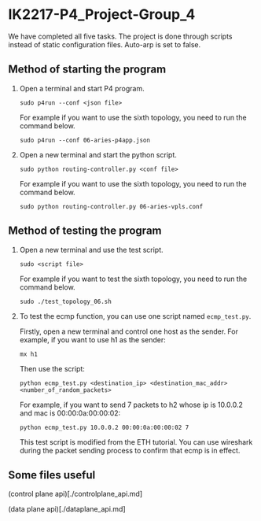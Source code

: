 # IK2217-P4_Project-Group_4

We have completed all five tasks. The project is done through scripts instead of static configuration files. Auto-arp is set to false.

## Method of starting the program

1. Open a terminal and start P4 program.

   ```shell
   sudo p4run --conf <json file>
   ```

   For example if you want to use the sixth topology, you need to run the command below.

   ```shell
   sudo p4run --conf 06-aries-p4app.json
   ```

2. Open a new terminal and start the python script.

   ```shell
   sudo python routing-controller.py <conf file>
   ```

   For example if you want to use the sixth topology, you need to run the command below.

   ```shell
   sudo python routing-controller.py 06-aries-vpls.conf
   ```

## Method of testing the program

1. Open a new terminal and use the test script.

   ```shell
   sudo <script file>
   ```

   For example if you want to test the sixth topology, you need to run the command below.

   ```shell
   sudo ./test_topology_06.sh 
   ```

2. To test the ecmp function, you can use one script named `ecmp_test.py`.

   Firstly, open a new terminal and control one host as the sender. For example, if you want to use h1 as the sender:

   ```shell
   mx h1
   ```

   Then use the script:

   ```shell
   python ecmp_test.py <destination_ip> <destination_mac_addr> <number_of_random_packets>
   ```

   For example, if you want to send 7 packets to h2 whose ip is 10.0.0.2 and mac is 00:00:0a:00:00:02:

   ```shell
   python ecmp_test.py 10.0.0.2 00:00:0a:00:00:02 7
   ```

   This test script is modified from the ETH tutorial. You can use wireshark during the packet sending process to confirm that ecmp is in effect.
   
## Some files useful

   (control plane api)[./controlplane_api.md]
   
   (data plane api)[./dataplane_api.md]
   
   
